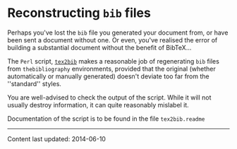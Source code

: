 # Reconstructing `bib` files

Perhaps you've lost the `bib` file you generated your document from,
or have been sent a document without one.  Or even, you've realised
the error of building a substantial document without the benefit of
BibTeX&hellip;

The `Perl` script, [`tex2bib`](http://ctan.org/pkg/tex2bib) makes a reasonable job
of regenerating `bib` files from `thebibliography`
environments, provided that the original (whether automatically or
manually generated) doesn't deviate too far from the ''standard''
styles.

You are well-advised to check the output of the script.  While it will
not usually destroy information, it can quite reasonably mislabel it.

Documentation of the script is to be found in the file `tex2bib.readme`


----

Content last updated: 2014-06-10
